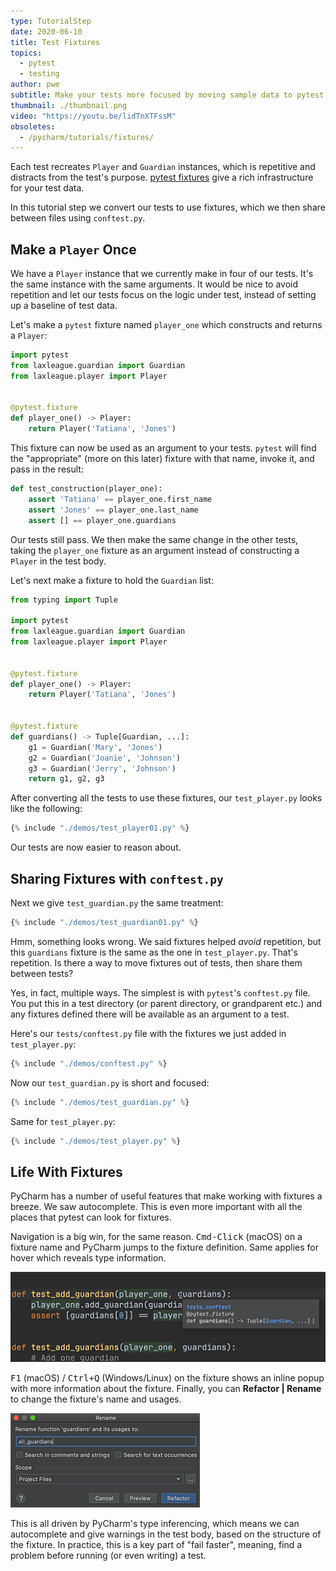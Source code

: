 ```yaml
---
type: TutorialStep
date: 2020-06-10
title: Test Fixtures
topics:
  - pytest
  - testing
author: pwe
subtitle: Make your tests more focused by moving sample data to pytest fixtures.
thumbnail: ./thumbnail.png
video: "https://youtu.be/lidTnXTFssM"
obsoletes:
  - /pycharm/tutorials/fixtures/
---
```


Each test recreates `Player` and `Guardian` instances, which is repetitive and distracts from the test's purpose.
[pytest fixtures](https://docs.pytest.org/en/latest/fixture.html) give a rich infrastructure for your test data.

In this tutorial step we convert our tests to use fixtures, which we then share between files using `conftest.py`.

## Make a `Player` Once

We have a `Player` instance that we currently make in four of our tests.
It's the same instance with the same arguments.
It would be nice to avoid repetition and let our tests focus on the logic under test, instead of setting up a baseline of test data.

Let's make a `pytest` fixture named `player_one` which constructs and returns a `Player`:

```python {1,6-8}
import pytest
from laxleague.guardian import Guardian
from laxleague.player import Player


@pytest.fixture
def player_one() -> Player:
    return Player('Tatiana', 'Jones')
```

This fixture can now be used as an argument to your tests.
`pytest` will find the "appropriate" (more on this later) fixture with that name, invoke it, and pass in the result:

```python
def test_construction(player_one):
    assert 'Tatiana' == player_one.first_name
    assert 'Jones' == player_one.last_name
    assert [] == player_one.guardians
```

Our tests still pass.
We then make the same change in the other tests, taking the `player_one` fixture as an argument instead of constructing a `Player` in the test body.

Let's next make a fixture to hold the `Guardian` list:

```python {1,13-18}
from typing import Tuple

import pytest
from laxleague.guardian import Guardian
from laxleague.player import Player


@pytest.fixture
def player_one() -> Player:
    return Player('Tatiana', 'Jones')


@pytest.fixture
def guardians() -> Tuple[Guardian, ...]:
    g1 = Guardian('Mary', 'Jones')
    g2 = Guardian('Joanie', 'Johnson')
    g3 = Guardian('Jerry', 'Johnson')
    return g1, g2, g3
```

After converting all the tests to use these fixtures, our `test_player.py` looks like the following:

```python
{% include "./demos/test_player01.py" %}
```

Our tests are now easier to reason about.

## Sharing Fixtures with `conftest.py`

Next we give `test_guardian.py` the same treatment:

```python
{% include "./demos/test_guardian01.py" %}
```

Hmm, something looks wrong.
We said fixtures helped _avoid_ repetition, but this `guardians` fixture is the same as the one in `test_player.py`.
That's repetition.
Is there a way to move fixtures out of tests, then share them between tests?

Yes, in fact, multiple ways.
The simplest is with `pytest`'s `conftest.py` file.
You put this in a test directory (or parent directory, or grandparent etc.) and any fixtures defined there will be available as an argument to a test.

Here's our `tests/conftest.py` file with the fixtures we just added in `test_player.py`:

```python
{% include "./demos/conftest.py" %}
```

Now our `test_guardian.py` is short and focused:

```python
{% include "./demos/test_guardian.py" %}
```

Same for `test_player.py`:

```python
{% include "./demos/test_player.py" %}
```

## Life With Fixtures

PyCharm has a number of useful features that make working with fixtures a breeze.
We saw autocomplete.
This is even more important with all the places that pytest can look for fixtures.

Navigation is a big win, for the same reason.
<kbd>Cmd-Click</kbd> (macOS) on a fixture name and PyCharm jumps to the fixture definition.
Same applies for hover which reveals type information.

![Hover For Type Information](hover.png)

<kbd>F1</kbd> (macOS) / <kbd>Ctrl+Q</kbd> (Windows/Linux) on the fixture shows an inline popup with more information about the fixture.
Finally, you can **Refactor | Rename** to change the fixture's name and usages.

![Refactor Rename](refactor_rename.png)

This is all driven by PyCharm's type inferencing, which means we can autocomplete and give warnings in the test body, based on the structure of the fixture.
In practice, this is a key part of "fail faster", meaning, find a problem before running (or even writing) a test.
